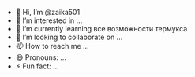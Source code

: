 - 👋 Hi, I’m @zaika501
- 👀 I’m interested in ...
- 🌱 I’m currently learning все возможности термукса
- 💞️ I’m looking to collaborate on ...
- 📫 How to reach me ...
- 😄 Pronouns: ...
- ⚡ Fun fact: ...

<!---
zaika501/zaika501 is a ✨ special ✨ repository because its `README.md` (this file) appears on your GitHub profile.
You can click the Preview link to take a look at your changes.
--->
